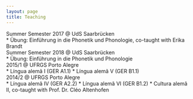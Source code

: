 ```yaml
---
layout: page
title: Teaching
---
```


 <dt>Summer Semester 2017 @ UdS Saarbrücken</dt>
 * Übung: Einführung in die Phonetik und Phonologie, co-taught with Erika Brandt

 <dt>Summer Semester 2018 @ UdS Saarbrücken</dt>
 * Übung: Einführung in die Phonetik und Phonologie
  
 <dt>2015/1 @ UFRGS Porto Alegre</dt>
 * Língua alemã I (GER A1.1)
 * Língua alemã V (GER B1.1)
 
 <dt>2014/2 @ UFRGS Porto Alegre</dt>
 * Língua alemã IV (GER A2.2)
 * Língua alemã VI (GER B1.2)
 * Cultura alemã II, co-taught with Prof. Dr. Cléo Altenhofen
